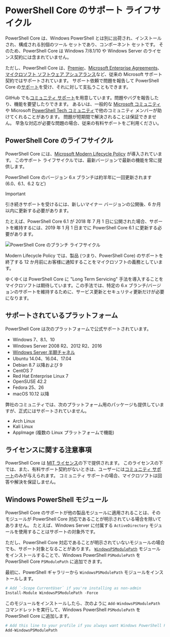 # <a name="powershell-core-support-lifecycle"></a>PowerShell Core のサポート ライフサイクル

PowerShell Core は、Windows PowerShell とは別に出荷され、インストールされ、構成される別個のツール セットであり、コンポーネント セットです。
そのため、PowerShell Core は Windows 7/8.1/10 や Windows Server のライセンス契約には含まれていません。

ただし、PowerShell Core は、[Premier][]、[Microsoft Enterprise Agreements][enterprise-agreement]、[マイクロソフト ソフトウェア アシュアランス][assurance]など、従来の Microsoft サポート契約ではサポートされています。
サポート依頼で問題を報告して PowerShell Core の[サポート][]を受け、それに対して支払うこともできます。

GitHub でも[コミュニティ サポート][]を用意しています。問題やバグを報告したり、機能を要望したりできます。
あるいは、一般的な [Microsoft コミュニティ][]や Microsoft [PowerShell Tech コミュニティ][]で他のコミュニティ メンバーが助けてくれることがあります。
問題が短期間で解決されることは保証できません。
早急な対応が必要な問題の場合、従来の有料サポートをご利用ください。

## <a name="lifecycle-of-powershell-core"></a>PowerShell Core のライフサイクル

PowerShell Core には、[Microsoft Modern Lifecycle Policy][modern] が導入されています。
このサポート ライフサイクルでは、最新バージョンで最新の機能を常に提供します。

PowerShell Core のバージョン 6.x ブランチは約半年に一回更新されます (6.0、6.1、6.2 など)

> [!IMPORTANT]
> 引き続きサポートを受けるには、新しいマイナー バージョンの公開後、6 か月以内に更新する必要があります。

たとえば、PowerShell Core 6.1 が 2018 年 7 月 1 日に公開された場合、サポートを維持するには、2019 年 1 月 1 日までに PowerShell Core 6.1 に更新する必要があります。

![PowerShell Core のブランチ ライフサイクル][lifecycle-chart]

Modern Lifecycle Policy では、製品 (つまり、PowerShell Core) のサポートを終了する 12 か月前にお客様に通知することをマイクロソフトの義務としています。

ゆくゆくは PowerShell Core に "Long Term Servicing" 手法を導入することをマイクロソフトは期待しています。この手法では、特定の 6.x ブランチ/バージョンのサポートを維持するために、サービス更新とセキュリティ更新だけが必要になります。

## <a name="supported-platforms"></a>サポートされているプラットフォーム

PowerShell Core は次のプラットフォームで公式サポートされています。

* Windows 7、8.1、10
* Windows Server 2008 R2、2012 R2、2016
* [Windows Server 半期チャネル][semi-annual]
* Ubuntu 14.04、16.04、17.04
* Debian 8.7 以降および 9
* CentOS 7
* Red Hat Enterprise Linux 7
* OpenSUSE 42.2
* Fedora 25、26
* macOS 10.12 以降

弊社のコミュニティでは、次のプラットフォーム用のパッケージも提供していますが、正式にはサポートされていません。

* Arch Linux
* Kali Linux
* AppImage (複数の Linux プラットフォームで機能)

## <a name="notes-on-licensing"></a>ライセンスに関する注意事項

PowerShell Core は [MIT ライセンス][]の下で提供されます。
このライセンスの下では、また、有料サポート契約がないときは、ユーザーには[コミュニティ サポート][]のみが与えられます。
コミュニティ サポートの場合、マイクロソフトは回答や解決を保証しません。

## <a name="windows-powershell-module"></a>Windows PowerShell モジュール

PowerShell Core のサポートが他の製品モジュールに適用されることは、そのモジュールが PowerShell Core 対応であることが明示されている場合を除いてありません。
たとえば、Windows Server に付属する `ActiveDirectory` モジュールを使用することはサポートの対象外です。

ただし、PowerShell Core 対応であることが明示されていないモジュールの場合でも、サポート対象となることがあります。
[`WindowsPSModulePath`][] モジュールをインストールすることで、Windows PowerShell `PSModulePath` を PowerShell Core `PSModulePath` に追加できます。

最初に、PowerShell ギャラリーから `WindowsPSModulePath` モジュールをインストールします。

```powershell
# Add `-Scope CurrentUser` if you're installing as non-admin 
Install-Module WindowsPSModulePath -Force
```

このモジュールをインストールしたら、次のように `Add-WindowsPSModulePath` コマンドレットを実行して、Windows PowerShell `PSModulePath` を PowerShell Core に追加します。

```powershell
# Add this line to your profile if you always want Windows PowerShell PSModulePath
Add-WindowsPSModulePath
```

[Premier]: https://www.microsoft.com/en-us/microsoftservices/support.aspx
[enterprise-agreement]: https://www.microsoft.com/en-us/licensing/licensing-programs/enterprise.aspx
[assurance]: https://www.microsoft.com/en-us/licensing/licensing-programs/software-assurance-default.aspx
[コミュニティ サポート]: https://github.com/powershell/powershell/issues
[Microsoft コミュニティ]: https://answers.microsoft.com/
[PowerShell Tech コミュニティ]: https://techcommunity.microsoft.com/t5/PowerShell/ct-p/WindowsPowerShell
[サポート]: https://support.microsoft.com/assistedsupportproducts
[modern]: https://support.microsoft.com/help/30881/modern-lifecycle-policy
[lifecycle-chart]: ./images/modern-lifecycle.png
[semi-annual]: https://docs.microsoft.com/windows-server/get-started/semi-annual-channel-overview
[MIT ライセンス]: https://github.com/PowerShell/PowerShell/blob/master/LICENSE.txt
[`WindowsPSModulePath`]: https://www.powershellgallery.com/packages/WindowsPSModulePath/
